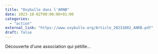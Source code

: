 ```yaml
---
title: "Oxybulle dans l'ARNB"
date: 2023-10-02T00:00:00+01:00
categories: 
  - "action"
external_link: "https://www.oxybulle.org/Article_20231002_ANRB.pdf"
draft: false
---
```

Découverte d'une association qui pétille...

